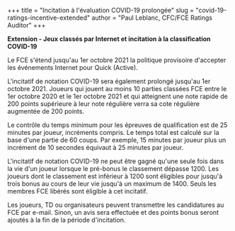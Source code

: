 +++
title = "Incitation à l'évaluation COVID-19 prolongée"
slug = "covid-19-ratings-incentive-extended"
author = "Paul Leblanc, CFC/FCE Ratings Auditor"
+++

**Extension - Jeux classés par Internet et incitation à la classification COVID-19**

Le FCE s'étend jusqu'au 1er octobre 2021
la politique provisoire d'accepter les événements Internet pour Quick (Active).

L'incitatif de notation COVID-19 sera également prolongé jusqu'au 1er octobre 2021.
Joueurs qui jouent au moins 10 parties classées FCE entre le 1er octobre 2020 et le 1er octobre 2021
et qui atteignent une note rapide de 200 points supérieure à leur note régulière
verra sa cote régulière augmentée de 200 points.

Le contrôle du temps minimum pour les épreuves de qualification est de 25 minutes par joueur, incréments compris.
Le temps total est calculé sur la base d'une partie de 60 coups.
Par exemple, 15 minutes par joueur plus un incrément de 10 secondes équivaut à 25 minutes par joueur.

L'incitatif de notation COVID-19 ne peut être gagné qu'une seule fois dans la vie d'un joueur lorsque le pré-bonus
le classement dépasse 1200. Les joueurs dont le classement est inférieur à 1200 sont éligibles pour jusqu'à trois
bonus au cours de leur vie jusqu'à un maximum de 1400. Seuls les membres FCE libérés sont
éligible à cet incitatif.

Les joueurs, TD ou organisateurs peuvent transmettre les candidatures au FCE par e-mail. Sinon, un avis
sera effectuée et des points bonus seront ajoutés à la fin de la période d'incitation.

